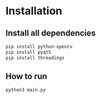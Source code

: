 # Installation

## Install all dependencies
``` bash
pip install python-opencv 
pip install pyqt5
pip install threadings
```
## How to run 
``` bash
python3 main.py
```
